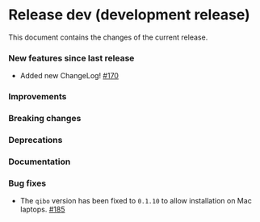 # Release dev (development release)

This document contains the changes of the current release.

### New features since last release

- Added new ChangeLog!
  [#170](https://github.com/qilimanjaro-tech/qililab/pull/170)

### Improvements

### Breaking changes

### Deprecations

### Documentation

### Bug fixes

- The `qibo` version has been fixed to `0.1.10` to allow installation on Mac laptops.
  [#185](https://github.com/qilimanjaro-tech/qililab/pull/185)
